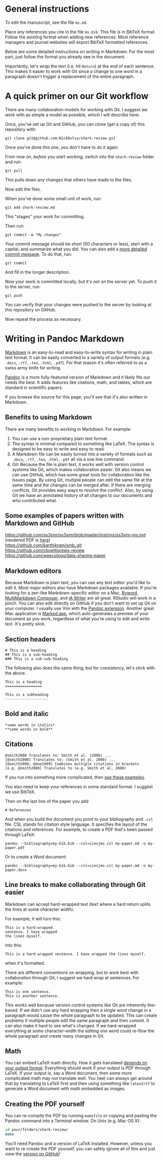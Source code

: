 # General instructions

To edit the manuscript, see the file `ms.md`.

Place any references you cite in the file `ms.bib`. This file is in BibTeX format. Follow the existing format when adding new references. Most reference managers and journal websites will export BibTeX formatted references.

Below are some detailed instructions on writing in Markdown. For the most part, just follow the format you already see in the document.

Importantly, let's wrap the text (i.e. hit `Return`) at the end of each sentence. This makes it easier to work with Git since a change to one word in a paragraph doesn't trigger a replacement of the entire paragraph.

# A quick primer on our Git workflow

There are many collaboration models for working with Git. I suggest we work with as simple a model as possible, which I will describe here.

Once, you've set up Git and GitHub, you can clone (get a copy of) this repository with:

```
git clone git@github.com:NickDulvy/shark-review.git
```

Once you've done this one, you don't have to do it again.

From now on, *before you start working*, switch into the `shark-review` folder and run:

```
git pull
```

This pulls down any changes that others have made to the files.

Now edit the files.

When you've done some small unit of work, run:

```
git add shark-review.md
```

This "stages" your work for committing.

Then run:

```
git commit -m "My changes"
```

Your commit message should be short (50 characters or less), start with a capital, and summarize what you did. You can also add a [more detailed commit message](http://tbaggery.com/2008/04/19/a-note-about-git-commit-messages.html). To do that, run:

```
git commit
```

And fill in the longer description.

Now your work is committed locally, but it's not on the server yet. To push it to the server, run:

```
git push
```

You can verify that your changes were pushed to the server by looking at this repository on GitHub.

Now repeat the process as necessary.

# Writing in Pandoc Markdown

[Markdown][] is an easy-to-read and easy-to-write syntax for writing in plain text format. 
It can be easily converted to a variety of output formats (e.g. `.docx`, `.rtf`, `.tex`, `.html`, `.pdf`). For that reason it's often referred to as a swiss army knife for writing.

[Pandoc][] is a more fully-featured version of Markdown and it likely fits our needs the best. It adds features like citations, math, and tables, which are standard in scientific papers.

If you browse the source for this page, you'll see that it's also written in Markdown.

## Benefits to using Markdown

There are many benefits to working in Markdown. For example:

1. You can use a non-proprietary plain text format.
2. The syntax is minimal compared to something like LaTeX. The syntax is designed to be easy to write and easy to read.
3. A Markdown file can be easily turned into a variety of formats such as `.docx`, `.rtf`, `.tex`, `.html`, `.pdf` all via a one line command.
4. Git: Because the file is plain text, it works well with version control systems like Git, which makes collaboration easier. 
Git also means we can use GitHub, which has some great tools for collaboration like the Issues page.
By using Git, multiple people can edit the same file at the same time and the changes can be merged after.
If there are merging conflicts, Git provides easy ways to resolve the conflict.
Also, by using Git we have an annotated history of all changes to our documents and who contributed what.

## Some examples of papers written with Markdown and GitHub

<https://github.com/ss3sim/ss3sim/blob/master/inst/ms/ss3sim-ms.md> (rendered PDF is [here](http://arxiv.org/abs/1312.6450))  
<https://github.com/karthikram/smb_git>  
<https://github.com/cboettig/ews-review>  
<https://github.com/weecology/data-sharing-paper>

## Markdown editors

Because Markdown is plain text, you can use any text editor you'd like to edit it. 
Most major editors also have Markdown packages available.
If you're looking for a zen-like Markdown-specific editor on a Mac, [Byword][], [MultiMarkdown Composer][], and [iA Writer][] are all great.
RStudio will work in a pinch.
You can also edit directly on GitHub if you don't want to set up Git on your computer.
I usually use Vim with the [Pandoc extension][vim-pandoc].
Another great Mac application is [Marked.app][], which auto-generates a preview of your document as you work, regardless of what you're using to edit and write text. 
It's pretty slick.

## Section headers

    # This is a heading
    ## This is a sub-heading
    ### This is a sub-sub-heading

The following also does the same thing, but for consistency, let's stick with the above.

    This is a heading
    =================

    This is a subheading
    --------------------

## Bold and italic

    *some words in italics*
    **some words in bold**

## Citations

    @smith2008 Translates to: Smith et al. (2008) ...
    [@smith2008] Translates to: (Smith et al. 2008) ...
    [@smith2008; @doe1999] Combines multiple citations in brackets
    [e.g. @smith2008] Translates to (e.g. Smith et al. 2008)

If you run into something more complicated, then [see these examples][pandoc-citations].

You also need to keep your references in some standard format. 
I suggest we use BibTeX.

Then on the last line of the paper you add

    # References

And when you build the document you point to your bibliography and `.csl` file. 
CSL stands for citation style language. 
It specifies the layout of the citations and references. 
For example, to create a PDF that's been passed through LaTeX:

    pandoc --bibliography=my-bib.bib --csl=icesjms.csl my-paper.md -o my-paper.pdf

Or to create a Word document:

    pandoc --bibliography=my-bib.bib --csl=icesjms.csl my-paper.md -o my-paper.docx

## Line breaks to make collaborating through Git easier

Markdown can accept hard-wrapped text (text where a hard return splits the lines at some character width).

For example, it will turn this:

    This is a hard-wrapped
    sentence. I have wrapped
    the lines myself.

into this:

    This is a hard-wrapped sentence. I have wrapped the lines myself.

when it's formatted.

There are different conventions on wrapping, but to work best with collaboration through Git, I suggest we hard wrap at sentences. 
For example:

    This is one sentence.
    This is another sentence.

This works well because version control systems like Git are inherently line-based. 
If we didn't use any hard wrapping then a single word change in a paragraph would cause the whole paragraph to be updated. 
This can create problems if multiple people edit the same paragraph and then commit. 
It can also make it hard to see what's changed. 
If we hard-wrapped everything at some character-width the editing one word could re-flow the whole paragraph and create many changes in Git.

## Math

You can embed LaTeX math directly. 
How it gets translated [depends on your output format][pandoc-math]. 
Everything should work if your output is PDF through LaTeX. 
If your output is, say a Word document, then some more complicated math may not translate well. 
You (we) can always get around that by translating to LaTeX first and then using something like `latex2rtf` to generate a Word document with math embedded as images.

## Creating the PDF yourself

You can re-compile the PDF by running `makefile` or copying and pasting the Pandoc command into a Terminal window. On Unix (e.g. Mac OS X):

```sh
cd your/folders/shark-review/
make
```

You'll need Pandoc and a version of LaTeX installed. However, unless you want to re-create the PDF yourself, you can safely ignore all of this and just view the [version on GitHub](https://github.com/NickDulvy/shark-review/blob/master/shark-review.md)!


[Markdown]: http://daringfireball.net/projects/markdown/
[Pandoc]: http://johnmacfarlane.net/pandoc/
[MultiMarkdown Composer]: http://multimarkdown.com/
[iA Writer]: http://www.iawriter.com/mac/
[Byword]: http://bywordapp.com/
[vim-pandoc]: https://github.com/vim-pandoc/vim-pandoc
[Marked.app]: http://markedapp.com/
[pandoc-citations]: http://johnmacfarlane.net/pandoc/README.html#citations
[pandoc-math]: http://johnmacfarlane.net/pandoc/README.html#math

